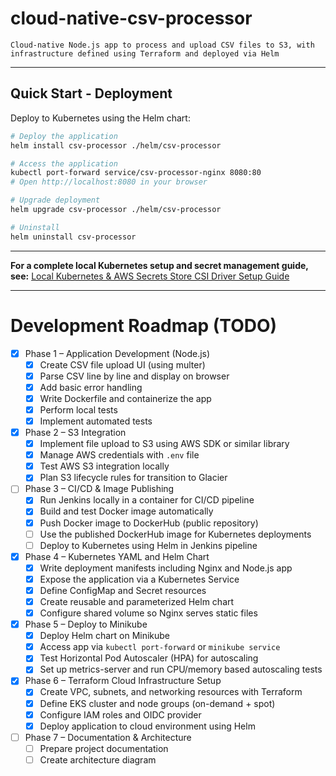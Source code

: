 # cloud-native-csv-processor
    Cloud-native Node.js app to process and upload CSV files to S3, with infrastructure defined using Terraform and deployed via Helm

---

## Quick Start - Deployment

Deploy to Kubernetes using the Helm chart:

```bash
# Deploy the application
helm install csv-processor ./helm/csv-processor

# Access the application
kubectl port-forward service/csv-processor-nginx 8080:80
# Open http://localhost:8080 in your browser

# Upgrade deployment
helm upgrade csv-processor ./helm/csv-processor

# Uninstall
helm uninstall csv-processor
```

---

**For a complete local Kubernetes setup and secret management guide, see:**
[Local Kubernetes & AWS Secrets Store CSI Driver Setup Guide](./LOCAL_K8S_SETUP_GUIDE.md)

---

# Development Roadmap (TODO)

- [X] Phase 1 – Application Development (Node.js)
  - [X] Create CSV file upload UI (using multer)
  - [X] Parse CSV line by line and display on browser
  - [X] Add basic error handling
  - [X] Write Dockerfile and containerize the app
  - [X] Perform local tests
  - [X] Implement automated tests

- [X] Phase 2 – S3 Integration
  - [X] Implement file upload to S3 using AWS SDK or similar library
  - [X] Manage AWS credentials with `.env` file
  - [X] Test AWS S3 integration locally
  - [X] Plan S3 lifecycle rules for transition to Glacier

- [ ] Phase 3 – CI/CD & Image Publishing
  - [X] Run Jenkins locally in a container for CI/CD pipeline
  - [X] Build and test Docker image automatically
  - [X] Push Docker image to DockerHub (public repository)
  - [ ] Use the published DockerHub image for Kubernetes deployments
  - [ ] Deploy to Kubernetes using Helm in Jenkins pipeline

- [X] Phase 4 – Kubernetes YAML and Helm Chart
  - [X] Write deployment manifests including Nginx and Node.js app
  - [X] Expose the application via a Kubernetes Service
  - [X] Define ConfigMap and Secret resources
  - [X] Create reusable and parameterized Helm chart
  - [X] Configure shared volume so Nginx serves static files

- [X] Phase 5 – Deploy to Minikube
  - [X] Deploy Helm chart on Minikube
  - [X] Access app via `kubectl port-forward` or `minikube service`
  - [X] Test Horizontal Pod Autoscaler (HPA) for autoscaling
  - [X] Set up metrics-server and run CPU/memory based autoscaling tests

- [X] Phase 6 – Terraform Cloud Infrastructure Setup
  - [X] Create VPC, subnets, and networking resources with Terraform
  - [X] Define EKS cluster and node groups (on-demand + spot)
  - [X] Configure IAM roles and OIDC provider
  - [X] Deploy application to cloud environment using Helm

- [ ] Phase 7 – Documentation & Architecture
  - [ ] Prepare project documentation
  - [ ] Create architecture diagram
